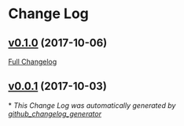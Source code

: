 # Change Log

## [v0.1.0](https://github.com/feathers-plus/common/tree/v0.1.0) (2017-10-06)
[Full Changelog](https://github.com/feathers-plus/common/compare/v0.0.1...v0.1.0)

## [v0.0.1](https://github.com/feathers-plus/common/tree/v0.0.1) (2017-10-03)


\* *This Change Log was automatically generated by [github_changelog_generator](https://github.com/skywinder/Github-Changelog-Generator)*